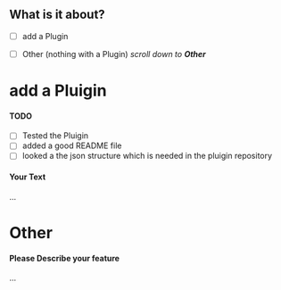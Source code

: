 ## What is it about?
- [ ] add a Plugin
- [ ] Other (nothing with a Plugin) *scroll down to **Other***


# add a Pluigin

#### TODO
- [ ] Tested the Pluigin
- [ ] added a good README file
- [ ] looked a the json structure which is needed in the pluigin repository

#### Your Text

<!-- Describe a little bit -->
...

# Other

#### Please Describe your feature

<!-- Add description here -->
...
